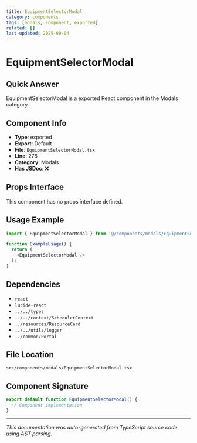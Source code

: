 ```yaml
---
title: EquipmentSelectorModal
category: components
tags: [modals, component, exported]
related: []
last-updated: 2025-09-04
---
```


# EquipmentSelectorModal

## Quick Answer
EquipmentSelectorModal is a exported React component in the Modals category.

## Component Info

- **Type**: exported
- **Export**: Default
- **File**: `EquipmentSelectorModal.tsx`
- **Line**: 276
- **Category**: Modals
- **Has JSDoc**: ❌

## Props Interface

This component has no props interface defined.

## Usage Example

```typescript
import { EquipmentSelectorModal } from '@/components/modals/EquipmentSelectorModal';

function ExampleUsage() {
  return (
    <EquipmentSelectorModal />
  );
}
```

## Dependencies


- `react`
- `lucide-react`
- `../../types`
- `../../context/SchedulerContext`
- `../resources/ResourceCard`
- `../../utils/logger`
- `../common/Portal`


## File Location

`src/components/modals/EquipmentSelectorModal.tsx`

## Component Signature

```typescript
export default function EquipmentSelectorModal() { 
  // Component implementation
}
```

---

*This documentation was auto-generated from TypeScript source code using AST parsing.*